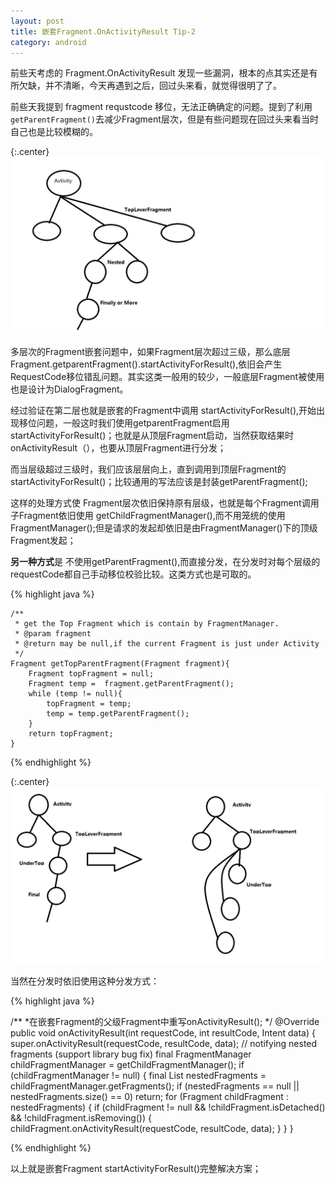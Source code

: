 ```yaml
---
layout: post
title: 嵌套Fragment.OnActivityResult Tip-2
category: android
---
```


前些天考虑的 Fragment.OnActivityResult 发现一些漏洞，根本的点其实还是有所欠缺，并不清晰，今天再遇到之后，回过头来看，就觉得很明了了。

前些天我提到 fragment requstcode 移位，无法正确确定的问题。提到了利用`getParentFragment()`去减少Fragment层次，但是有些问题现在回过头来看当时自己也是比较模糊的。


{:.center}
![nestedmore4](\assets\img\20151218\levermore4.png)

多层次的Fragment嵌套问题中，如果Fragment层次超过三级，那么底层Fragment.getparentFragment().startActivityForResult(),依旧会产生RequestCode移位错乱问题。其实这类一般用的较少，一般底层Fragment被使用也是设计为DialogFragment。

经过验证在第二层也就是嵌套的Fragment中调用 startActivityForResult(),开始出现移位问题，一般这时我们使用getparentFragment启用startActivityForResult()；也就是从顶层Fragment启动，当然获取结果时onActivityResult（），也要从顶层Fragment进行分发；

而当层级超过三级时，我们应该层层向上，直到调用到顶层Fragment的startActivityForResult()；比较通用的写法应该是封装getParentFragment();

这样的处理方式使 Fragment层次依旧保持原有层级，也就是每个Fragment调用子Fragment依旧使用 getChildFragmentManager(),而不用笼统的使用FragmentManager();但是请求的发起却依旧是由FragmentManager()下的顶级Fragment发起；

**另一种方式**是 不使用getParentFragment(),而直接分发，在分发时对每个层级的requestCode都自己手动移位校验比较。这类方式也是可取的。


{% highlight java %}

    /**
     * get the Top Fragment which is contain by FragmentManager.
     * @param fragment
     * @return may be null,if the current Fragment is just under Activity
     */
    Fragment getTopParentFragment(Fragment fragment){
        Fragment topFragment = null;
        Fragment temp =  fragment.getParentFragment();
        while (temp != null){
            topFragment = temp;
            temp = temp.getParentFragment();
        }
        return topFragment;
    }

{% endhighlight %}



{:.center}
![leverchange](\assets\img\20151218\leverchange.png)


当然在分发时依旧使用这种分发方式：

{% highlight java %}

/**
    *在嵌套Fragment的父级Fragment中重写onActivityResult();
    */
@Override 
public void onActivityResult(int requestCode, int resultCode, Intent data) {
    super.onActivityResult(requestCode, resultCode, data);
    // notifying nested fragments (support library bug fix) 
    final FragmentManager childFragmentManager = getChildFragmentManager(); 
    if (childFragmentManager != null) { 
        final List<Fragment> nestedFragments = childFragmentManager.getFragments();
        if (nestedFragments == null || nestedFragments.size() == 0) return; 
        for (Fragment childFragment : nestedFragments) { 
            if (childFragment != null && !childFragment.isDetached() && !childFragment.isRemoving()) { 
                childFragment.onActivityResult(requestCode, resultCode, data);
            } 
        } 
    }

{% endhighlight %}

以上就是嵌套Fragment startActivityForResult()完整解决方案；